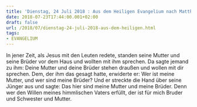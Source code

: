 ```yaml
---
title: 'Dienstag, 24 Juli 2018 : Aus dem Heiligen Evangelium nach Matthäus - Mt 12,46-50.'
date: 2018-07-23T17:44:00.001+02:00
draft: false
url: /2018/07/dienstag-24-juli-2018-aus-dem-heiligen.html
tags: 
- EVANGELIUM
---
```


In jener Zeit, als Jesus mit den Leuten redete, standen seine Mutter und seine Brüder vor dem Haus und wollten mit ihm sprechen. Da sagte jemand zu ihm: Deine Mutter und deine Brüder stehen draußen und wollen mit dir sprechen. Dem, der ihm das gesagt hatte, erwiderte er: Wer ist meine Mutter, und wer sind meine Brüder? Und er streckte die Hand über seine Jünger aus und sagte: Das hier sind meine Mutter und meine Brüder. Denn wer den Willen meines himmlischen Vaters erfüllt, der ist für mich Bruder und Schwester und Mutter.